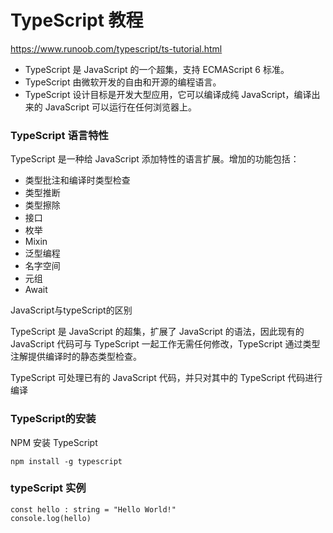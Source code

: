 # TypeScript 教程

https://www.runoob.com/typescript/ts-tutorial.html

- TypeScript 是 JavaScript 的一个超集，支持 ECMAScript 6 标准。
- TypeScript 由微软开发的自由和开源的编程语言。
- TypeScript 设计目标是开发大型应用，它可以编译成纯 JavaScript，编译出来的 JavaScript 可以运行在任何浏览器上。

### TypeScript 语言特性

TypeScript 是一种给 JavaScript 添加特性的语言扩展。增加的功能包括：

- 类型批注和编译时类型检查
- 类型推断
- 类型擦除
- 接口
- 枚举
- Mixin
- 泛型编程
- 名字空间
- 元组
- Await

JavaScript与typeScript的区别

TypeScript 是 JavaScript 的超集，扩展了 JavaScript 的语法，因此现有的 JavaScript 代码可与 TypeScript 一起工作无需任何修改，TypeScript 通过类型注解提供编译时的静态类型检查。

TypeScript 可处理已有的 JavaScript 代码，并只对其中的 TypeScript 代码进行编译

### TypeScript的安装

NPM 安装 TypeScript

````
npm install -g typescript
````

### typeScript 实例
````
const hello : string = "Hello World!"
console.log(hello)
````

